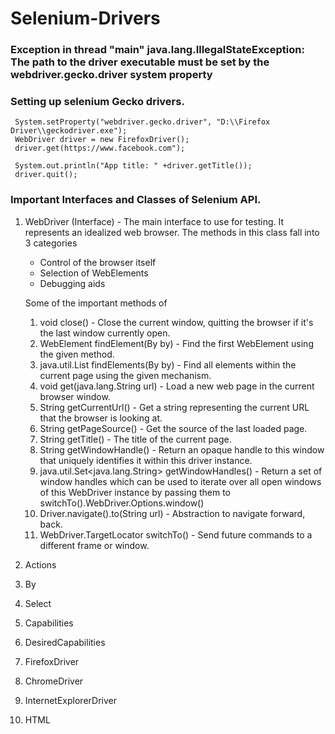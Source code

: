 # Selenium-Drivers

### Exception in thread "main" java.lang.IllegalStateException: The path to the driver executable must be set by the webdriver.gecko.driver system property

### Setting up selenium Gecko drivers. 
    
     System.setProperty("webdriver.gecko.driver", "D:\\Firefox Driver\\geckodriver.exe");
     WebDriver driver = new FirefoxDriver(); 
     driver.get(https://www.facebook.com");
     
     System.out.println("App title: " +driver.getTitle());
     driver.quit();

### Important Interfaces and Classes of Selenium API. 

1. WebDriver (Interface) - The main interface to use for testing. It represents an idealized web browser. The methods in this class 
fall into 3 categories 

    * Control of the browser itself
    * Selection of WebElements 
    * Debugging aids
    
    Some of the important methods of 
    1. void close() - Close the current window, quitting the browser if it's the last window currently open.
    2. WebElement findElement(By by) - Find the first WebElement using the given method.
    3. java.util.List<WebElement> findElements(By by) - Find all elements within the current page using the given mechanism.
    4. void get(java.lang.String url) - Load a new web page in the current browser window. 
    5. String getCurrentUrl() - Get a string representing the current URL that the browser is looking at.
    6. String getPageSource() - Get the source of the last loaded page.
    7. String getTitle() - The title of the current page.
    8. String getWindowHandle() - Return an opaque handle to this window that uniquely identifies it within this driver instance.
    9. java.util.Set<java.lang.String> getWindowHandles() - Return a set of window handles which can be used to iterate over all open       windows of this WebDriver instance by passing them to switchTo().WebDriver.Options.window()
    10. Driver.navigate().to(String url) - Abstraction to navigate forward, back. 
    11. WebDriver.TargetLocator switchTo() - Send future commands to a different frame or window. 

2. Actions 

3. By 

4. Select 

5. Capabilities 

6. DesiredCapabilities 

7. FirefoxDriver 

8. ChromeDriver 

9. InternetExplorerDriver 

10. HTML
